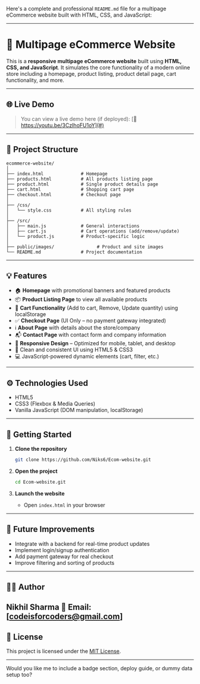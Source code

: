 Here's a complete and professional `README.md` file for a multipage eCommerce website built with HTML, CSS, and JavaScript:

---

# 🛒 Multipage eCommerce Website

This is a **responsive multipage eCommerce website** built using **HTML, CSS, and JavaScript**. It simulates the core functionality of a modern online store including a homepage, product listing, product detail page, cart functionality, and more.

---

## 🌐 Live Demo

> You can view a live demo here (if deployed):
> [🔗 https://youtu.be/3CzIhoFU1oY](#)

---

## 📁 Project Structure

```
ecommerce-website/
│
├── index.html              # Homepage
├── products.html           # All products listing page
├── product.html            # Single product details page
├── cart.html               # Shopping cart page
├── checkout.html           # Checkout page
│
├── /css/
│   └── style.css           # All styling rules
│
├── /src/
│   ├── main.js             # General interactions
│   ├── cart.js             # Cart operations (add/remove/update)
│   └── product.js          # Product-specific logic
│
├── public/images/                # Product and site images
└── README.md               # Project documentation
```

---

## 💡 Features

* 🏠 **Homepage** with promotional banners and featured products
* 📦 **Product Listing Page** to view all available products
* 🛒 **Cart Functionality** (Add to cart, Remove, Update quantity) using localStorage
* ✅ **Checkout Page** (UI Only – no payment gateway integrated)
* ℹ️ **About Page** with details about the store/company
* 📬 **Contact Page** with contact form and company information
* 🔄 **Responsive Design** – Optimized for mobile, tablet, and desktop
* 🎨 Clean and consistent UI using HTML5 & CSS3
* 💻 JavaScript-powered dynamic elements (cart, filter, etc.)

---

## ⚙️ Technologies Used

* HTML5
* CSS3 (Flexbox & Media Queries)
* Vanilla JavaScript (DOM manipulation, localStorage)

---

## 🚀 Getting Started

1. **Clone the repository**

   ```bash
   git clone https://github.com/Niks6/Ecom-website.git
   ```
2. **Open the project**

   ```bash
   cd Ecom-website.git
   ```
3. **Launch the website**

   * Open `index.html` in your browser

---

## 📌 Future Improvements

* Integrate with a backend for real-time product updates
* Implement login/signup authentication
* Add payment gateway for real checkout
* Improve filtering and sorting of products

---

## 🙋‍♂️ Author

**Nikhil Sharma**
📧 Email: \[[codeisforcoders@gmail.com](mailto:codeisforcoders@gmail.com)]
---

## 📄 License

This project is licensed under the [MIT License](LICENSE).

---

Would you like me to include a badge section, deploy guide, or dummy data setup too?
